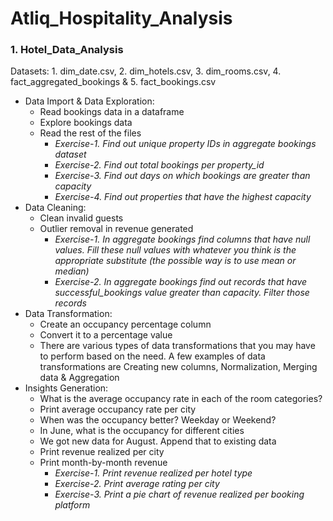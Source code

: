 # Atliq_Hospitality_Analysis

### 1. Hotel_Data_Analysis  
Datasets: 1. dim_date.csv, 2. dim_hotels.csv, 3. dim_rooms.csv, 4. fact_aggregated_bookings & 5. fact_bookings.csv
-  Data Import & Data Exploration:
    - Read bookings data in a dataframe
    - Explore bookings data
    - Read the rest of the files
      - _Exercise-1. Find out unique property IDs in aggregate bookings dataset_
      - _Exercise-2. Find out total bookings per property_id_
      - _Exercise-3. Find out days on which bookings are greater than capacity_
      - _Exercise-4. Find out properties that have the highest capacity_
-  Data Cleaning:
    - Clean invalid guests
    - Outlier removal in revenue generated
      - _Exercise-1. In aggregate bookings find columns that have null values. Fill these null values with whatever you think is the appropriate substitute (the possible way is to use mean or median)_
      - _Exercise-2. In aggregate bookings find out records that have successful_bookings value greater than capacity. Filter those records_
-  Data Transformation:
    - Create an occupancy percentage column
    - Convert it to a percentage value
    - There are various types of data transformations that you may have to perform based on the need. A few examples of data transformations are Creating new columns, Normalization, Merging data & Aggregation
-  Insights Generation:
   - What is the average occupancy rate in each of the room categories?
   - Print average occupancy rate per city
   - When was the occupancy better? Weekday or Weekend?
   - In June, what is the occupancy for different cities
   - We got new data for August. Append that to existing data
   - Print revenue realized per city
   - Print month-by-month revenue
     - _Exercise-1. Print revenue realized per hotel type_
     - _Exercise-2. Print average rating per city_
     - _Exercise-3. Print a pie chart of revenue realized per booking platform_

